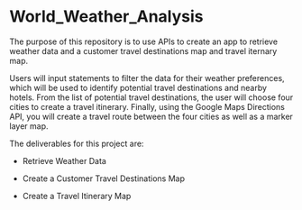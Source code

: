 # World_Weather_Analysis

The purpose of this repository is to use APIs to create an app to retrieve weather data and a customer travel destinations map
and travel iternary map.

Users will input statements to filter the data for their weather preferences, which will be used to identify potential travel destinations and nearby hotels. From the list of potential travel destinations, the user will choose four cities to create a travel itinerary. Finally, using the Google Maps Directions API, you will create a travel route between the four cities as well as a marker layer map.

The deliverables for this project are:

* Retrieve Weather Data

* Create a Customer Travel Destinations Map

* Create a Travel Itinerary Map
